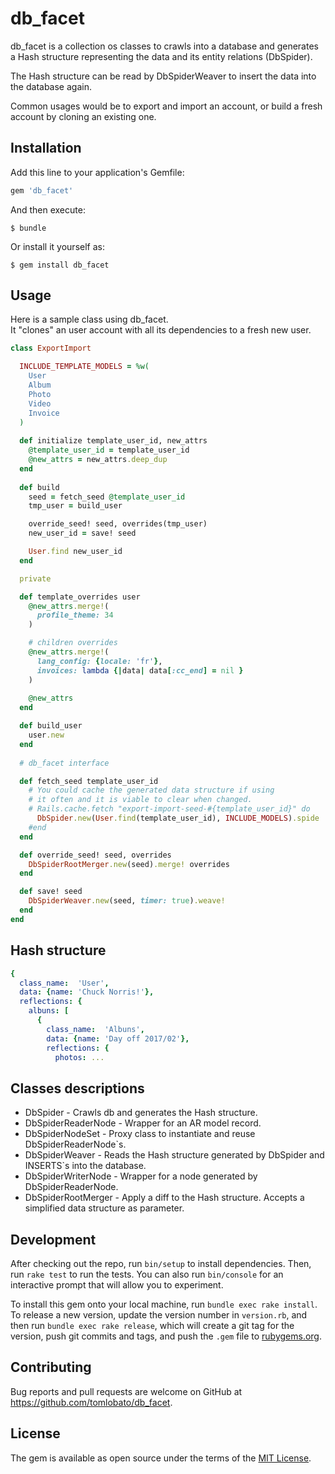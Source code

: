 # db_facet

db_facet is a collection os classes to crawls into a database and generates a Hash structure representing the data and its entity relations (DbSpider).  

The Hash structure can be read by DbSpiderWeaver to insert the data into the database again.  

Common usages would be to export and import an account, or build a fresh account by cloning an existing one.

## Installation

Add this line to your application's Gemfile:

```ruby
gem 'db_facet'
```

And then execute:

    $ bundle

Or install it yourself as:

    $ gem install db_facet

## Usage

Here is a sample class using db_facet.  
It "clones" an user account with all its dependencies to a fresh new user.

```ruby
class ExportImport

  INCLUDE_TEMPLATE_MODELS = %w(
    User
    Album
    Photo
    Video
    Invoice    
  )
  
  def initialize template_user_id, new_attrs
    @template_user_id = template_user_id
    @new_attrs = new_attrs.deep_dup
  end
  
  def build 
    seed = fetch_seed @template_user_id
    tmp_user = build_user

    override_seed! seed, overrides(tmp_user)
    new_user_id = save! seed

    User.find new_user_id
  end

  private

  def template_overrides user
    @new_attrs.merge!(
      profile_theme: 34
    )

    # children overrides
    @new_attrs.merge!(
      lang_config: {locale: 'fr'},
      invoices: lambda {|data| data[:cc_end] = nil }
    )
    
    @new_attrs
  end

  def build_user
    user.new
  end
  
  # db_facet interface

  def fetch_seed template_user_id
    # You could cache the generated data structure if using 
    # it often and it is viable to clear when changed.
    # Rails.cache.fetch "export-import-seed-#{template_user_id}" do
      DbSpider.new(User.find(template_user_id), INCLUDE_MODELS).spide
    #end
  end

  def override_seed! seed, overrides
    DbSpiderRootMerger.new(seed).merge! overrides
  end

  def save! seed
    DbSpiderWeaver.new(seed, timer: true).weave!
  end
end
```

## Hash structure

```yml
{
  class_name:  'User',
  data: {name: 'Chuck Norris!'},
  reflections: {
    albuns: [
      {
        class_name:  'Albuns',
        data: {name: 'Day off 2017/02'},
        reflections: {
          photos: ...

```

## Classes descriptions

- DbSpider            - Crawls db and generates the Hash structure.
- DbSpiderReaderNode  - Wrapper for an AR model record.
- DbSpiderNodeSet     - Proxy class to instantiate and reuse DbSpiderReaderNode`s.
- DbSpiderWeaver      - Reads the Hash structure generated by DbSpider and INSERTS`s into the database.
- DbSpiderWriterNode  - Wrapper for a node generated by DbSpiderReaderNode.
- DbSpiderRootMerger  - Apply a diff to the Hash structure. Accepts a simplified data structure as parameter.

## Development

After checking out the repo, run `bin/setup` to install dependencies. Then, run `rake test` to run the tests. You can also run `bin/console` for an interactive prompt that will allow you to experiment.

To install this gem onto your local machine, run `bundle exec rake install`. To release a new version, update the version number in `version.rb`, and then run `bundle exec rake release`, which will create a git tag for the version, push git commits and tags, and push the `.gem` file to [rubygems.org](https://rubygems.org).

## Contributing

Bug reports and pull requests are welcome on GitHub at https://github.com/tomlobato/db_facet.


## License

The gem is available as open source under the terms of the [MIT License](http://opensource.org/licenses/MIT).

